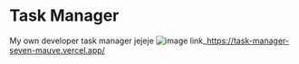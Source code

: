 #  Task Manager
My own developer task manager jejeje
![image](https://github.com/user-attachments/assets/b4c4d420-6ace-4a16-94f5-0ea4a3734acc)
link_https://task-manager-seven-mauve.vercel.app/
